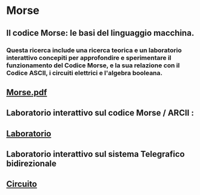 # Morse

## Il codice Morse: le basi del linguaggio macchina.

### Questa ricerca include una ricerca teorica e un laboratorio interattivo concepiti per approfondire e sperimentare il funzionamento del Codice Morse, e la sua relazione con il Codice ASCII, i circuiti elettrici e l'algebra booleana. 

## [Morse.pdf](Morse.pdf)  

## Laboratorio interattivo sul codice Morse / ARCII : 

## [Laboratorio](https://gingingiola.github.io/Morse/lab/index.html)  

## Laboratorio interattivo sul sistema Telegrafico bidirezionale 
 
## [Circuito](https://gingingiola.github.io/Morse/circuito.html)